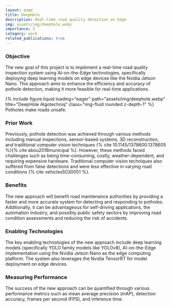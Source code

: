 ```yaml
---
layout: page
title: DeepHole
description: Real-time road quality detection on Edge
img: assets/img/deephole.webp
importance: 2
category: work
related_publications: true
---
```




### Objective
The new goal of this project is to implement a real-time road quality inspection system using AI-on-the-Edge technologies, specifically deploying deep learning models on edge devices like the Nvidia Jetson Nano. This approach aims to enhance the efficiency and accuracy of pothole detection, making it more feasible for real-time applications.

<div class="row">
    <div class="col-sm mt-3 mt-md-0">
        {% include figure.liquid loading="eager" path="assets/img/deephole.webp" title="DeepHole Algotechniq" class="img-fluid rounded z-depth-1" %}
    </div>
</div>
<div class="caption">
    Potholes make roads unsafe.
</div>

### Prior Work
Previously, pothole detection was achieved through various methods including manual inspections, sensor-based systems, 3D reconstruction, and traditional computer vision techniques {% cite 10.1145/1378600.1378605 %}{% cite abou2018municipal %}. However, these methods faced challenges such as being time-consuming, costly, weather-dependent, and requiring expensive hardware. Traditional computer vision techniques also suffered from false detections and were less effective in varying road conditions {% cite vehicles5030051 %}.

### Benefits
The new approach will benefit road maintenance authorities by providing a faster and more accurate system for detecting and responding to potholes. Additionally, it can be advantageous for self-driving applications, the automation industry, and possibly public safety sectors by improving road condition assessments and reducing the risk of accidents.

### Enabling Technologies
The key enabling technologies of the new approach include deep learning models (specifically YOLO family models like YOLOv8), AI-on-the-Edge implementation using the  Nvidia Jetson Nano as the edge computing platform. The system also leverages the Nvidia TensorRT for model deployment on edge devices.

### Measuring Performance
The success of the new approach can be quantified through various performance metrics such as mean average precision (mAP), detection accuracy, frames per second (FPS), and inference time. 